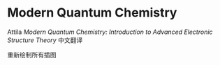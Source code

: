# Modern Quantum Chemistry
Attila *Modern Quantum Chemistry: Introduction to Advanced Electronic Structure Theory* 中文翻译

重新绘制所有插图
